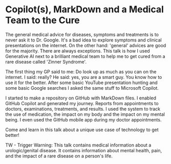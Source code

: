 # Copilot(s), MarkDown and a Medical Team to the Cure

The general medical advice for diseases, symptoms and treatments is to never ask it to Dr. Google. It's a bad idea to explore symptoms and clinical presentations on the internet. On the other hand: 'general' advices are good for the majority. There are always exceptions. This talk is how I used Generative AI next to a brilliant medical team to help me to get cured from a rare disease called 'Zinner Syndrome'.

The first thing my GP said to me: Do look up as much as you can on the internet. I said: really? He said: yes, you are a smart guy. You know how to use it for the better. After some basic YouTube presentation hunting and some basic Google searches I asked the same stuff to Microsoft Copilot.

I started to make a repository on GitHub with MarkDown files. I enabled GitHub Copilot and generated my journey. Reports from appointments to doctors, examinations, treatments, and results. I used the system to track the use of medication, the impact on my body and the impact on my mental being. I even used the GitHub mobile app during my doctor appointments.

Come and learn in this talk about a unique use case of technology to get better!

TW - Trigger Warning: This talk contains medical information about a urologic/genital disease. It contains information about mental health, pain, and the impact of a rare disease on a person's life.
